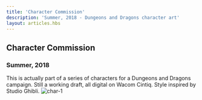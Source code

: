 ```yaml
---
title: 'Character Commission'
description: 'Summer, 2018 - Dungeons and Dragons character art'
layout: articles.hbs
---
```

## Character Commission
### Summer, 2018

This is actually part of a series of characters for a Dungeons and Dragons campaign. Still a working draft, all digital on Wacom Cintiq. Style inspired by Studio Ghibli.
![char-1](https://raw.githubusercontent.com/thomas-williams/portfolio/master/pictures/commissions/char-1.png)